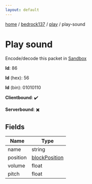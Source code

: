 ```yaml
---
layout: default
---
```


[home](/)  /  [bedrock137](/protocol/bedrock137)  /  [play](/protocol/bedrock137/play)  /  play-sound

# Play sound

Encode/decode this packet in [Sandbox](../../../sandbox/bedrock137#play.play_sound)

**Id**: 86

**Id** (hex): 56

**Id** (bin): 01010110

**Clientbound**: ✔️

**Serverbound**: ✖️

## Fields

Name | Type
---|---
name | string
position | [blockPosition](/protocol/bedrock137/types/block-position)
volume | float
pitch | float
